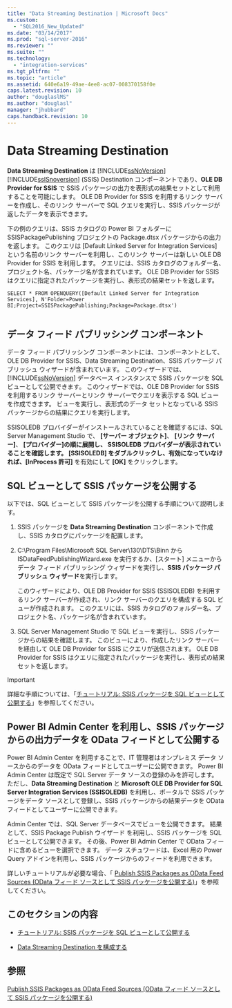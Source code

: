 ```yaml
---
title: "Data Streaming Destination | Microsoft Docs"
ms.custom: 
  - "SQL2016_New_Updated"
ms.date: "03/14/2017"
ms.prod: "sql-server-2016"
ms.reviewer: ""
ms.suite: ""
ms.technology: 
  - "integration-services"
ms.tgt_pltfrm: ""
ms.topic: "article"
ms.assetid: 640e6a19-49ae-4ee8-ac07-008370158f0e
caps.latest.revision: 10
author: "douglaslMS"
ms.author: "douglasl"
manager: "jhubbard"
caps.handback.revision: 10
---
```

# Data Streaming Destination
  **Data Streaming Destination** は [!INCLUDE[ssNoVersion](../../includes/ssnoversion-md.md)] [!INCLUDE[ssISnoversion](../../includes/ssisnoversion-md.md)] (SSIS) Destination コンポーネントであり、**OLE DB Provider for SSIS** で SSIS パッケージの出力を表形式の結果セットとして利用することを可能にします。 OLE DB Provider for SSIS を利用するリンク サーバーを作成し、そのリンク サーバーで SQL クエリを実行し、SSIS パッケージが返したデータを表示できます。  
  
 下の例のクエリは、SSIS カタログの Power BI フォルダーに SSISPackagePublishing プロジェクトの Package.dtsx パッケージからの出力を返します。 このクエリは [Default Linked Server for Integration Services] という名前のリンク サーバーを利用し、このリンク サーバーは新しい OLE DB Provider for SSIS を利用します。 クエリには、SSIS カタログのフォルダー名、プロジェクト名、パッケージ名が含まれています。 OLE DB Provider for SSIS はクエリに指定されたパッケージを実行し、表形式の結果セットを返します。  
  
```  
SELECT * FROM OPENQUERY([Default Linked Server for Integration Services], N'Folder=Power BI;Project=SSISPackagePublishing;Package=Package.dtsx')  
  
```  
  
## データ フィード パブリッシング コンポーネント  
 データ フィード パブリッシング コンポーネントには、コンポーネントとして、OLE DB Provider for SSIS、Data Streaming Destination、SSIS パッケージ パブリッシュ ウィザードが含まれています。 このウィザードでは、 [!INCLUDE[ssNoVersion](../../includes/ssnoversion-md.md)] データベース インスタンスで SSIS パッケージを SQL ビューとして公開できます。 このウィザードでは、OLE DB Provider for SSIS を利用するリンク サーバーとリンク サーバーでクエリを表示する SQL ビューを作成できます。 ビューを実行し、表形式のデータ セットとなっている SSIS パッケージからの結果にクエリを実行します。  
  
 SSISOLEDB プロバイダーがインストールされていることを確認するには、SQL Server Management Studio で、 **[サーバー オブジェクト]**、 **[リンク サーバー]**、 **[プロバイダー]**の順に展開し、 **SSISOLEDB** プロバイダーが表示されていることを確認します。 **[SSISOLEDB]** をダブルクリックし、有効になっていなければ、**[InProcess 許可]** を有効にして **[OK]** をクリックします。  
  
## SQL ビューとして SSIS パッケージを公開する  
 以下では、SQL ビューとして SSIS パッケージを公開する手順について説明します。  
  
1.  SSIS パッケージを **Data Streaming Destination** コンポーネントで作成し、SSIS カタログにパッケージを配置します。  
  
2.  C:\Program Files\Microsoft SQL Server\130\DTS\Binn から ISDataFeedPublishingWizard.exe を実行するか、[スタート] メニューからデータ フィード パブリッシング ウィザードを実行し、**SSIS パッケージ パブリッシュ ウィザード**を実行します。  
  
     このウィザードにより、OLE DB Provider for SSIS (SSISOLEDB) を利用するリンク サーバーが作成され、リンク サーバーのクエリを構成する SQL ビューが作成されます。 このクエリには、SSIS カタログのフォルダー名、プロジェクト名、パッケージ名が含まれています。  
  
3.  SQL Server Management Studio で SQL ビューを実行し、SSIS パッケージからの結果を確認します。 このビューにより、作成したリンク サーバーを経由して OLE DB Provider for SSIS にクエリが送信されます。 OLE DB Provider for SSIS はクエリに指定されたパッケージを実行し、表形式の結果セットを返します。  
  
> [!IMPORTANT]  
>  詳細な手順については、「[チュートリアル: SSIS パッケージを SQL ビューとして公開する](../../integration-services/data-flow/walkthrough-publish-an-ssis-package-as-a-sql-view.md)」を参照してください。  
  
## Power BI Admin Center を利用し、SSIS パッケージからの出力データを OData フィードとして公開する  
 Power BI Admin Center を利用することで、IT 管理者はオンプレミス データ ソースからのデータを OData フィードとしてユーザーに公開できます。 Power BI Admin Center は既定で SQL Server データ ソースの登録のみを許可します。 ただし、**Data Streaming Destination** と **Microsoft OLE DB Provider for SQL Server Integration Services (SSISOLEDB)** を利用し、ポータルで SSIS パッケージをデータ ソースとして登録し、SSIS パッケージからの結果データを OData フィードとしてユーザーに公開できます。  
  
 Admin Center では、SQL Server データベースでビューを公開できます。 結果として、SSIS Package Publish ウイザード を利用し、SSIS パッケージを SQL ビューとして公開できます。 その後、Power BI Admin Center で OData フィードに含めるビューを選択できます。 データ スチュワードは、Excel 用の Power Query アドインを利用し、SSIS パッケージからのフィードを利用できます。  
  
 詳しいチュートリアルが必要な場合、「 [Publish SSIS Packages as OData Feed Sources (OData フィード ソースとして SSIS パッケージを公開する)](http://go.microsoft.com/fwlink/?LinkID=317367)」を参照してください。  
  
## このセクションの内容  
  
-   [チュートリアル: SSIS パッケージを SQL ビューとして公開する](../../integration-services/data-flow/walkthrough-publish-an-ssis-package-as-a-sql-view.md)  
  
-   [Data Streaming Destination を構成する](../../integration-services/data-flow/configure-data-streaming-destination.md)  
  
## 参照  
 [Publish SSIS Packages as OData Feed Sources (OData フィード ソースとして SSIS パッケージを公開する)](http://go.microsoft.com/fwlink/?LinkID=317367)  
  
  